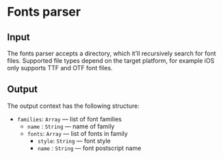 # Fonts parser

## Input

The fonts parser accepts a directory, which it'll recursively search for font files. Supported file types depend on the target platform, for example iOS only supports TTF and OTF font files.

## Output

The output context has the following structure:

 - `families`: `Array` — list of font families
   - `name` : `String` — name of family
   - `fonts`: `Array` — list of fonts in family
     - `style`: `String` — font style
     - `name` : `String` — font postscript name
